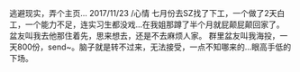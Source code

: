 逃避现实，弄个主页...
2017/11/23
/心情
七月份去SZ找了下工，一个做了2天白工，一个能力不足，连实习生都没戏...在我姐那蹲了半个月就屁颠屁颠回家了。
盆友叫我去他那住着先，思来想去，还是不去麻烦人家。
群里盆友叫我海投，一天800份，send~。脑子就是转不过来，无法接受，一点不知哪来的...眼高手低的下场。